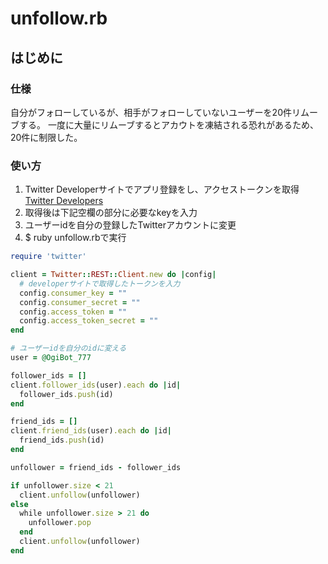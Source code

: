 # unfollow.rb

## はじめに
### 仕様
自分がフォローしているが、相手がフォローしていないユーザーを20件リムーブする。
一度に大量にリムーブするとアカウトを凍結される恐れがあるため、20件に制限した。


### 使い方
1. Twitter Developerサイトでアプリ登録をし、アクセストークンを取得
[Twitter Developers](https://dev.twitter.com/)
1. 取得後は下記空欄の部分に必要なkeyを入力
1. ユーザーidを自分の登録したTwitterアカウントに変更
1. $ ruby unfollow.rbで実行

```ruby
require 'twitter'

client = Twitter::REST::Client.new do |config|
  # developerサイトで取得したトークンを入力
  config.consumer_key = ""
  config.consumer_secret = ""
  config.access_token = ""
  config.access_token_secret = ""
end

# ユーザーidを自分のidに変える
user = @OgiBot_777

follower_ids = []
client.follower_ids(user).each do |id|
  follower_ids.push(id)
end

friend_ids = []
client.friend_ids(user).each do |id|
  friend_ids.push(id)
end

unfollower = friend_ids - follower_ids

if unfollower.size < 21
  client.unfollow(unfollower)
else
  while unfollower.size > 21 do
    unfollower.pop
  end
  client.unfollow(unfollower)
end

```
